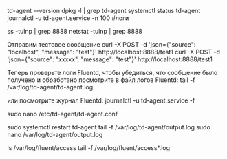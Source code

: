

td-agent --version
dpkg -l | grep td-agent
systemctl status td-agent
journalctl -u td-agent.service -n 100  #логи

ss -tulnp | grep 8888
netstat -tulnp | grep 8888



Отправим тестовое сообщение
curl -X POST -d 'json={"source": "localhost", "message": "test"}' http://localhost:8888/test1
curl -X POST -d 'json={"source": "xxxxx", "message": "test"}' http://localhost:8888/test1

Теперь проверьте логи Fluentd, чтобы убедиться, что сообщение было получено и обработано 
посмотрите в файл логов Fluentd:
tail -f /var/log/td-agent/td-agent.log

или посмотрите журнал Fluentd:
journalctl -u td-agent.service -f


sudo nano /etc/td-agent/td-agent.conf

sudo systemctl restart td-agent
tail -f /var/log/td-agent/output.log
sudo nano /var/log/td-agent/output.log

ls /var/log/fluent/access
tail -f /var/log/fluent/access*.log

